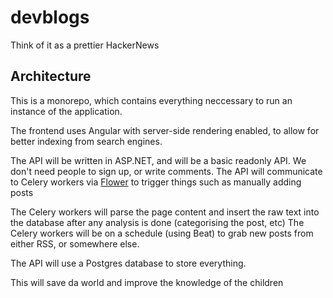 # devblogs

Think of it as a prettier HackerNews

## Architecture

This is a monorepo, which contains everything neccessary to run an instance of the application.

The frontend uses Angular with server-side rendering enabled, to allow for better indexing from search engines.

The API will be written in ASP.NET, and will be a basic readonly API. We don't need people to sign up, or write comments.
The API will communicate to Celery workers via [Flower](https://flower.readthedocs.io/en/latest/api.html#post--api-task-async-apply-(.+)) to trigger things such as manually adding posts

The Celery workers will parse the page content and insert the raw text into the database after any analysis is done (categorising the post, etc)
The Celery workers will be on a schedule (using Beat) to grab new posts from either RSS, or somewhere else.

The API will use a Postgres database to store everything.

This will save da world and improve the knowledge of the children
